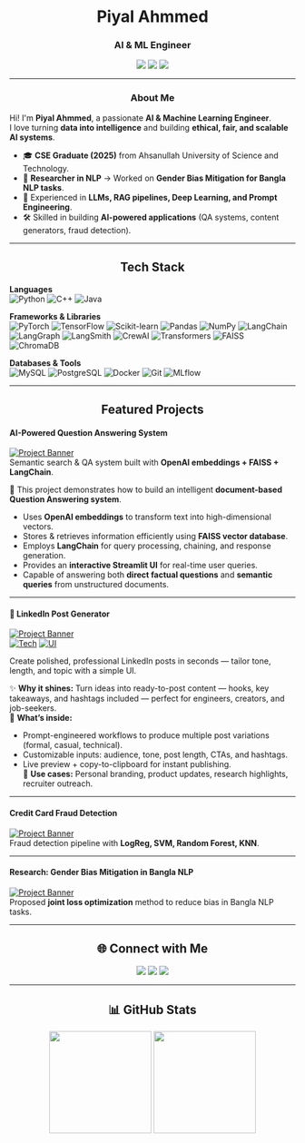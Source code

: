 <h1 align="center">  Piyal Ahmmed </h1>  

<h3 align="center"> AI & ML Engineer</h3>  

<p align="center">
  <img src="https://img.shields.io/badge/Machine%20Learning-%2300C853.svg?&style=for-the-badge&logo=TensorFlow&logoColor=white"/>
  <img src="https://img.shields.io/badge/Natural%20Language%20Processing-%23FF6F00.svg?&style=for-the-badge&logo=huggingface&logoColor=white"/>
  <img src="https://img.shields.io/badge/Generative%20AI-%2300BFA6.svg?&style=for-the-badge&logo=openai&logoColor=white"/>
</p>

---

<h3 align="center">About Me</h3>

 Hi! I'm **Piyal Ahmmed**, a passionate **AI & Machine Learning Engineer**.  
I love turning **data into intelligence** and building **ethical, fair, and scalable AI systems**.  

- 🎓 **CSE Graduate (2025)** from Ahsanullah University of Science and Technology.  
- 🔬 **Researcher in NLP** → Worked on **Gender Bias Mitigation for Bangla NLP tasks**.  
- 🤖 Experienced in **LLMs, RAG pipelines, Deep Learning, and Prompt Engineering**.  
- 🛠️ Skilled in building **AI-powered applications** (QA systems, content generators, fraud detection).  
  

---

<h2 align="center"> Tech Stack</h2>

**Languages**  
![Python](https://img.shields.io/badge/Python-3776AB?style=for-the-badge&logo=python&logoColor=white)
![C++](https://img.shields.io/badge/C++-00599C?style=for-the-badge&logo=c%2B%2B&logoColor=white)
![Java](https://img.shields.io/badge/Java-007396?style=for-the-badge&logo=java&logoColor=white)

**Frameworks & Libraries**  
![PyTorch](https://img.shields.io/badge/PyTorch-EE4C2C?style=for-the-badge&logo=pytorch&logoColor=white)
![TensorFlow](https://img.shields.io/badge/TensorFlow-FF6F00?style=for-the-badge&logo=tensorflow&logoColor=white)
![Scikit-learn](https://img.shields.io/badge/Scikit--learn-F7931E?style=for-the-badge&logo=scikit-learn&logoColor=white)
![Pandas](https://img.shields.io/badge/Pandas-150458?style=for-the-badge&logo=pandas&logoColor=white)
![NumPy](https://img.shields.io/badge/Numpy-013243?style=for-the-badge&logo=numpy&logoColor=white)
![LangChain](https://img.shields.io/badge/LangChain-000000?style=for-the-badge&logo=chainlink&logoColor=white)
![LangGraph](https://img.shields.io/badge/LangGraph-0A0A0A?style=for-the-badge&logo=graph&logoColor=white)
![LangSmith](https://img.shields.io/badge/LangSmith-1E90FF?style=for-the-badge&logo=smith&logoColor=white)
![CrewAI](https://img.shields.io/badge/CrewAI-FF4500?style=for-the-badge&logo=airtable&logoColor=white)
![Transformers](https://img.shields.io/badge/Transformers-FFD43B?style=for-the-badge&logo=huggingface&logoColor=black)
![FAISS](https://img.shields.io/badge/FAISS-008080?style=for-the-badge&logo=vector&logoColor=white)
![ChromaDB](https://img.shields.io/badge/ChromaDB-4B0082?style=for-the-badge&logo=databricks&logoColor=white)


**Databases & Tools**  
![MySQL](https://img.shields.io/badge/MySQL-4479A1?style=for-the-badge&logo=mysql&logoColor=white)
![PostgreSQL](https://img.shields.io/badge/PostgreSQL-336791?style=for-the-badge&logo=postgresql&logoColor=white)
![Docker](https://img.shields.io/badge/Docker-2496ED?style=for-the-badge&logo=docker&logoColor=white)
![Git](https://img.shields.io/badge/Git-F05032?style=for-the-badge&logo=git&logoColor=white)
![MLflow](https://img.shields.io/badge/MLflow-0194E2?style=for-the-badge&logo=mlflow&logoColor=white)

---

<h2 align="center"> Featured Projects</h2>

####  AI-Powered Question Answering System  
[![Project Banner](https://img.shields.io/badge/✍️_LinkedIn_Post_Generator-LLMs%20%2B%20AI-green?style=for-the-badge&logo=linkedin&logoColor=white)](https://github.com/piyal21/Gen-AI-Projects/tree/master)   
Semantic search & QA system built with **OpenAI embeddings + FAISS + LangChain**.  

🔹 This project demonstrates how to build an intelligent **document-based Question Answering system**.  
- Uses **OpenAI embeddings** to transform text into high-dimensional vectors.  
- Stores & retrieves information efficiently using **FAISS vector database**.  
- Employs **LangChain** for query processing, chaining, and response generation.  
- Provides an **interactive Streamlit UI** for real-time user queries.  
- Capable of answering both **direct factual questions** and **semantic queries** from unstructured documents.  


---

#### 🚀 LinkedIn Post Generator  
[![Project Banner](https://img.shields.io/badge/✍️_LinkedIn_Post_Generator-LLMs%20%2B%20AI-green?style=for-the-badge&logo=linkedin&logoColor=white)](https://github.com/piyal21/Gen-AI-Projects/tree/master)  
[![Tech](https://img.shields.io/badge/Stack-LLMs%20%7C%20Prompting%20%7C%20Streamlit-lightgrey?style=for-the-badge)]() 
[![UI](https://img.shields.io/badge/UI-Streamlit-green?style=for-the-badge&logo=streamlit&logoColor=white)]()  

Create polished, professional LinkedIn posts in seconds — tailor tone, length, and topic with a simple UI.  

✨ **Why it shines:** Turn ideas into ready-to-post content — hooks, key takeaways, and hashtags included — perfect for engineers, creators, and job-seekers.  
🔧 **What’s inside:**  
- Prompt-engineered workflows to produce multiple post variations (formal, casual, technical).  
- Customizable inputs: audience, tone, post length, CTAs, and hashtags.  
- Live preview + copy-to-clipboard for instant publishing.  
📌 **Use cases:** Personal branding, product updates, research highlights, recruiter outreach.  



---

####  Credit Card Fraud Detection  
[![Project Banner](https://img.shields.io/badge/🔗_View_Project-ML-blueviolet?style=for-the-badge)](https://github.com/piyal21/10MS_ML_Assessment)  
Fraud detection pipeline with **LogReg, SVM, Random Forest, KNN**.  

---

####  Research: Gender Bias Mitigation in Bangla NLP  
[![Project Banner](https://img.shields.io/badge/🔗_Research_Paper-arxiv-red?style=for-the-badge)](https://arxiv.org/html/2411.10636v1)  
Proposed **joint loss optimization** method to reduce bias in Bangla NLP tasks.  

---

<h2 align="center">🌐 Connect with Me</h2>

<p align="center">
  <a href="https://www.linkedin.com/in/md-piyal-ahmmed-bb1033205/"><img src="https://img.shields.io/badge/LinkedIn-0077B5?style=for-the-badge&logo=linkedin&logoColor=white"/></a>
  <a href="mailto:piyalahmmed01@gmail.com"><img src="https://img.shields.io/badge/Email-D14836?style=for-the-badge&logo=gmail&logoColor=white"/></a>
  <a href="https://www.facebook.com/piyal.ahmed.809103">
    <img src="https://img.shields.io/badge/Facebook-1877F2?style=for-the-badge&logo=facebook&logoColor=white"/>
  </a>
</p>

---

<h2 align="center">📊 GitHub Stats</h2>

<p align="center">
  <img src="https://github-readme-streak-stats.herokuapp.com/?user=piyal21&theme=radical" height="180em"/>
  <img src="https://github-readme-stats.vercel.app/api/top-langs/?username=piyal21&layout=compact&theme=radical" height="180em"/>
</p>
